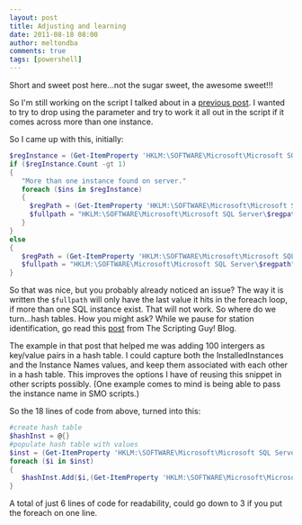 ```yaml
---
layout: post
title: Adjusting and learning
date: 2011-08-18 08:00
author: meltondba
comments: true
tags: [powershell]
---
```


Short and sweet post here...not the sugar sweet, the awesome sweet!!!

So I'm still working on the script I talked about in a <a href="/2011-08-01-what-a-few-lines-of-code-can-do" target="_blank">previous post</a>. I wanted to try to drop using the parameter and try to work it all out in the script if it comes across more than one instance.

So I came up with this, initially:

```powershell
$regInstance = (Get-ItemProperty 'HKLM:\SOFTWARE\Microsoft\Microsoft SQL Server').InstalledInstances
if ($regInstance.Count -gt 1)
{
   "More than one instance found on server."
   foreach ($ins in $regInstance)
   {
     $regPath = (Get-ItemProperty 'HKLM:\SOFTWARE\Microsoft\Microsoft SQL Server\Instance Names\SQL').$ins
     $fullpath = "HKLM:\SOFTWARE\Microsoft\Microsoft SQL Server\$regpath"
   }
}
else
{
   $regPath = (Get-ItemProperty 'HKLM:\SOFTWARE\Microsoft\Microsoft SQL Server\Instance Names\SQL').$ins
   $fullpath = "HKLM:\SOFTWARE\Microsoft\Microsoft SQL Server\$regpath"
}
```

So that was nice, but you probably already noticed an issue? The way it is written the `$fullpath` will only have the last value it hits in the foreach loop, if more than one SQL instance exist. That will not work. So where do we turn...hash tables. How you might ask? While we pause for station identification, go read this <a href="http://blogs.technet.com/b/heyscriptingguy/archive/2011/07/05/automatically-create-a-powershell-hash-table.aspx" target="_blank">post</a> from The Scripting Guy! Blog.

The example in that post that helped me was adding 100 intergers as key/value pairs in a hash table. I could capture both the InstalledInstances and the Instance Names values, and keep them associated with each other  in a hash table. This improves the options I have of reusing this snippet in other scripts possibly. (One example comes to mind is being able to pass the instance name in SMO scripts.)

So the 18 lines of code from above, turned into this:

```powershell
#create hash table
$hashInst = @{}
#populate hash table with values
$inst = (Get-ItemProperty 'HKLM:\SOFTWARE\Microsoft\Microsoft SQL Server').InstalledInstances
foreach ($i in $inst)
{
   $hashInst.Add($i,(Get-ItemProperty 'HKLM:\SOFTWARE\Microsoft\Microsoft SQL Server\Instance Names\SQL').$i)
}
```

A total of just 6 lines of code for readability, could go down to 3 if you put the foreach on one line.
